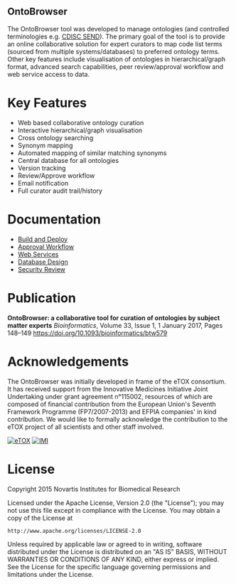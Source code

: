 OntoBrowser
---
The OntoBrowser tool was developed to manage ontologies (and controlled terminologies e.g. [CDISC SEND](http://evs.nci.nih.gov/ftp1/CDISC/SEND/SEND%20Terminology.html)). The primary goal of the tool is to provide an online collaborative solution for expert curators to map code list terms (sourced from multiple systems/databases) to preferred ontology terms. Other key features include visualisation of ontologies in hierarchical/graph format, advanced search capabilities, peer review/approval workflow and web service access to data. 

# Key Features
* Web based collaborative ontology curation
* Interactive hierarchical/graph visualisation
* Cross ontology searching
* Synonym mapping
* Automated mapping of similar matching synonyms 
* Central database for all ontologies
* Version tracking
* Review/Approve workflow
* Email notification
* Full curator audit trail/history

# Documentation
* [Build and Deploy](doc/INSTALL.md)
* [Approval Workflow](doc/approval_workflow.pdf)
* [Web Services](doc/web_services.md)
* [Database Design](doc/database_design.pdf)
* [Security Review](doc/security_review.md)

# Publication
**OntoBrowser: a collaborative tool for curation of ontologies by subject matter experts**
*Bioinformatics*, Volume 33, Issue 1, 1 January 2017, Pages 148–149
<https://doi.org/10.1093/bioinformatics/btw579>

# Acknowledgements
The OntoBrowser was initially developed in frame of the eTOX consortium. It has received support from the Innovative Medicines Initiative Joint Undertaking under grant agreement n°115002, resources of which are composed of financial contribution from the European Union's Seventh Framework Programme (FP7/2007-2013) and EFPIA companies' in kind contribution. We would like to formally acknowledge the contribution to the eTOX project of all scientists and other staff involved.

[![eTOX](img/etox-logo.png "eTOX")](http://www.etoxproject.eu) [![IMI](img/imi-logo.png "IMI")](http://www.imi.europa.eu)

# License
Copyright 2015 Novartis Institutes for Biomedical Research

Licensed under the Apache License, Version 2.0 (the "License"); you may not use this file except in compliance with the License. You may obtain a copy of the License at

    http://www.apache.org/licenses/LICENSE-2.0

Unless required by applicable law or agreed to in writing, software distributed under the License is distributed on an "AS IS" BASIS, WITHOUT WARRANTIES OR CONDITIONS OF ANY KIND, either express or implied. See the License for the specific language governing permissions and limitations under the License.
